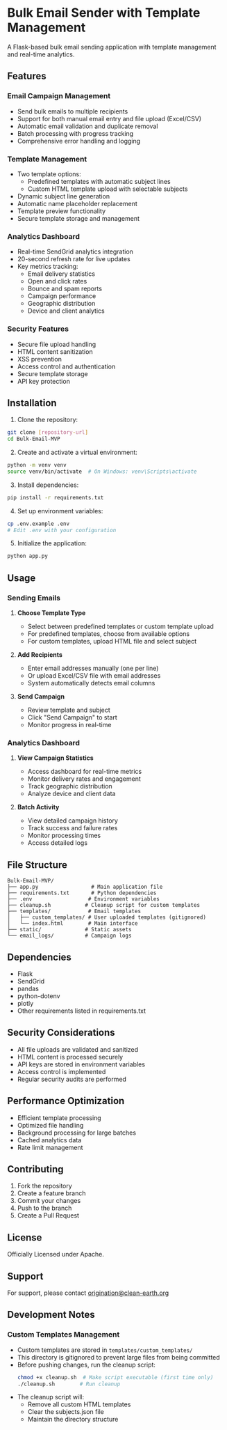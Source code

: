 # Bulk Email Sender with Template Management

A Flask-based bulk email sending application with template management and real-time analytics.

## Features

### Email Campaign Management
- Send bulk emails to multiple recipients
- Support for both manual email entry and file upload (Excel/CSV)
- Automatic email validation and duplicate removal
- Batch processing with progress tracking
- Comprehensive error handling and logging

### Template Management
- Two template options:
  * Predefined templates with automatic subject lines
  * Custom HTML template upload with selectable subjects
- Dynamic subject line generation
- Automatic name placeholder replacement
- Template preview functionality
- Secure template storage and management

### Analytics Dashboard
- Real-time SendGrid analytics integration
- 20-second refresh rate for live updates
- Key metrics tracking:
  * Email delivery statistics
  * Open and click rates
  * Bounce and spam reports
  * Campaign performance
  * Geographic distribution
  * Device and client analytics

### Security Features
- Secure file upload handling
- HTML content sanitization
- XSS prevention
- Access control and authentication
- Secure template storage
- API key protection

## Installation

1. Clone the repository:
```bash
git clone [repository-url]
cd Bulk-Email-MVP
```

2. Create and activate a virtual environment:
```bash
python -m venv venv
source venv/bin/activate  # On Windows: venv\Scripts\activate
```

3. Install dependencies:
```bash
pip install -r requirements.txt
```

4. Set up environment variables:
```bash
cp .env.example .env
# Edit .env with your configuration
```

5. Initialize the application:
```bash
python app.py
```

## Usage

### Sending Emails

1. **Choose Template Type**
   - Select between predefined templates or custom template upload
   - For predefined templates, choose from available options
   - For custom templates, upload HTML file and select subject

2. **Add Recipients**
   - Enter email addresses manually (one per line)
   - Or upload Excel/CSV file with email addresses
   - System automatically detects email columns

3. **Send Campaign**
   - Review template and subject
   - Click "Send Campaign" to start
   - Monitor progress in real-time

### Analytics Dashboard

1. **View Campaign Statistics**
   - Access dashboard for real-time metrics
   - Monitor delivery rates and engagement
   - Track geographic distribution
   - Analyze device and client data

2. **Batch Activity**
   - View detailed campaign history
   - Track success and failure rates
   - Monitor processing times
   - Access detailed logs

## File Structure

```
Bulk-Email-MVP/
├── app.py                 # Main application file
├── requirements.txt       # Python dependencies
├── .env                  # Environment variables
├── cleanup.sh           # Cleanup script for custom templates
├── templates/            # Email templates
│   ├── custom_templates/ # User uploaded templates (gitignored)
│   └── index.html        # Main interface
├── static/              # Static assets
└── email_logs/          # Campaign logs
```

## Dependencies

- Flask
- SendGrid
- pandas
- python-dotenv
- plotly
- Other requirements listed in requirements.txt

## Security Considerations

- All file uploads are validated and sanitized
- HTML content is processed securely
- API keys are stored in environment variables
- Access control is implemented
- Regular security audits are performed

## Performance Optimization

- Efficient template processing
- Optimized file handling
- Background processing for large batches
- Cached analytics data
- Rate limit management

## Contributing

1. Fork the repository
2. Create a feature branch
3. Commit your changes
4. Push to the branch
5. Create a Pull Request

## License

Officially Licensed under Apache.

## Support

For support, please contact origination@clean-earth.org

## Development Notes

### Custom Templates Management
- Custom templates are stored in `templates/custom_templates/`
- This directory is gitignored to prevent large files from being committed
- Before pushing changes, run the cleanup script:
  ```bash
  chmod +x cleanup.sh  # Make script executable (first time only)
  ./cleanup.sh        # Run cleanup
  ```
- The cleanup script will:
  * Remove all custom HTML templates
  * Clear the subjects.json file
  * Maintain the directory structure